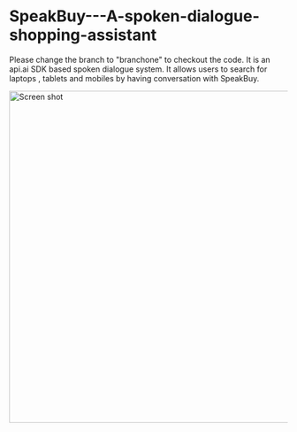 # SpeakBuy---A-spoken-dialogue-shopping-assistant

Please change the branch to "branchone" to checkout the code.
It is an api.ai SDK based spoken dialogue system.
It allows users to search for laptops , tablets and mobiles by having conversation with SpeakBuy.

<img src="https://github.com/namanrajpal16/SpeakBuy/blob/master/screenshot/Dialogue%20System%20Architeture%20-%20Page%201%20(1).jpeg" alt="Screen shot"  width="900" height="600"/>

